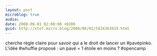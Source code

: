 ```yaml
---
layout: post
microblog: true
audio: 
date: 2008-06-01 02:00:00 +0200
guid: http://xtof.micro.blog/2008/06/01/t824363819.html
---
```

cherche règle claire pour savoir qui a le droit de lancer un #pavépinko. L'idée #whuffie proposé : un pavé = 1 étoile en moins ? #opencamp
